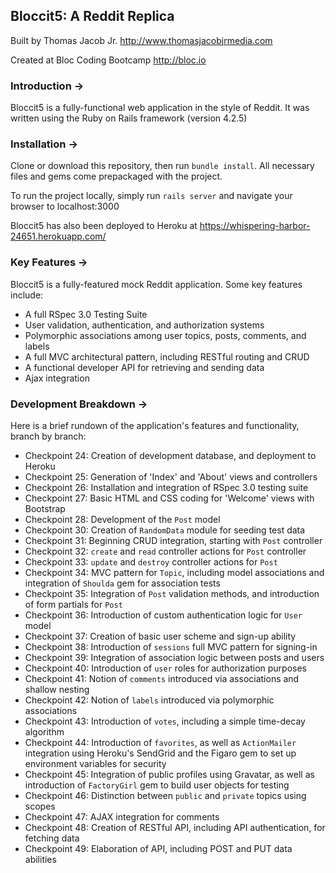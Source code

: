## Bloccit5: A Reddit Replica

Built by Thomas Jacob Jr.
http://www.thomasjacobjrmedia.com

Created at Bloc Coding Bootcamp
http://bloc.io

### Introduction ->

Bloccit5 is a fully-functional web application in the style of Reddit.
It was written using the Ruby on Rails framework (version 4.2.5)

### Installation ->

Clone or download this repository, then run `bundle install`. All necessary files and gems come prepackaged with the project.

To run the project locally, simply run `rails server` and navigate your browser to localhost:3000

Bloccit5 has also been deployed to Heroku at https://whispering-harbor-24651.herokuapp.com/

### Key Features ->

Bloccit5 is a fully-featured mock Reddit application.
Some key features include:
- A full RSpec 3.0 Testing Suite
- User validation, authentication, and authorization systems
- Polymorphic associations among user topics, posts, comments, and labels
- A full MVC architectural pattern, including RESTful routing and CRUD
- A functional developer API for retrieving and sending data
- Ajax integration

### Development Breakdown ->

Here is a brief rundown of the application's features and functionality, branch by branch:

- Checkpoint 24: Creation of development database, and deployment to Heroku
- Checkpoint 25: Generation of 'Index' and 'About' views and controllers
- Checkpoint 26: Installation and integration of RSpec 3.0 testing suite
- Checkpoint 27: Basic HTML and CSS coding for 'Welcome' views with Bootstrap
- Checkpoint 28: Development of the `Post` model
- Checkpoint 30: Creation of `RandomData` module for seeding test data
- Checkpoint 31: Beginning CRUD integration, starting with `Post` controller
- Checkpoint 32: `create` and `read` controller actions for `Post` controller
- Checkpoint 33: `update` and `destroy` controller actions for `Post`
- Checkpoint 34: MVC pattern for `Topic`, including model associations and integration of `Shoulda` gem for association tests
- Checkpoint 35: Integration of `Post` validation methods, and introduction of form partials for `Post`
- Checkpoint 36: Introduction of custom authentication logic for `User` model
- Checkpoint 37: Creation of basic user scheme and sign-up ability
- Checkpoint 38: Introduction of `sessions` full MVC pattern for signing-in
- Checkpoint 39: Integration of association logic between posts and users
- Checkpoint 40: Introduction of `user` roles for authorization purposes
- Checkpoint 41: Notion of `comments` introduced via associations and shallow nesting
- Checkpoint 42: Notion of `labels` introduced via polymorphic associations
- Checkpoint 43: Introduction of `votes`, including a simple time-decay algorithm
- Checkpoint 44: Introduction of `favorites`, as well as `ActionMailer` integration using Heroku's SendGrid and the Figaro gem to set up environment variables for security
- Checkpoint 45: Integration of public profiles using Gravatar, as well as introduction of `FactoryGirl` gem to build user objects for testing
- Checkpoint 46: Distinction between `public` and `private` topics using scopes
- Checkpoint 47: AJAX integration for comments
- Checkpoint 48: Creation of RESTful API, including API authentication, for fetching data
- Checkpoint 49: Elaboration of API, including POST and PUT data abilities  
